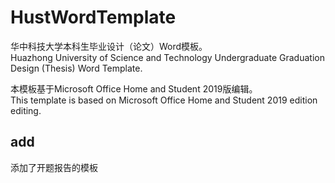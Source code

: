 # HustWordTemplate
华中科技大学本科生毕业设计（论文）Word模板。 <br>
Huazhong University of Science and Technology Undergraduate Graduation Design (Thesis) Word Template.

本模板基于Microsoft Office Home and Student 2019版编辑。  <br>
This template is based on Microsoft Office Home and Student 2019 edition editing.


## add
添加了开题报告的模板